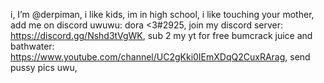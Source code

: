 i, I’m @derpiman,
i like kids,
im in high school,
i like touching your mother,
add me on discord uwuwu: dora <3#2925,
join my discord server: https://discord.gg/Nshd3tVgWK,
sub 2 my yt for free bumcrack juice and bathwater: https://www.youtube.com/channel/UC2gKki0IEmXDqQ2CuxRArag,
send pussy pics uwu,
